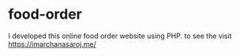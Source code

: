 # food-order
I developed this online  food order website using PHP. to see the visit https://imarchanasaroj.me/
